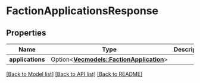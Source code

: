 # FactionApplicationsResponse

## Properties

Name | Type | Description | Notes
------------ | ------------- | ------------- | -------------
**applications** | Option<[**Vec<models::FactionApplication>**](FactionApplication.md)> |  | [optional]

[[Back to Model list]](../README.md#documentation-for-models) [[Back to API list]](../README.md#documentation-for-api-endpoints) [[Back to README]](../README.md)


